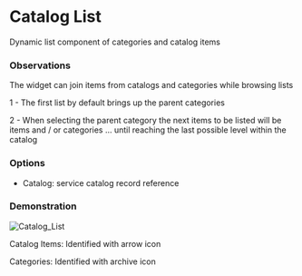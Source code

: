 # Catalog List

Dynamic list component of categories and catalog items

### Observations

The widget can join items from catalogs and categories while browsing lists

1 - The first list by default brings up the parent categories

2 - When selecting the parent category the next items to be listed will be items and / or categories ... until reaching the last possible level within the catalog

### Options

- Catalog: service catalog record reference


### Demonstration
![Catalog_List](https://github.com/Organize-Cloud-Labs/Service-Portal/blob/main/Components/Catalog%20List/catalog-list.png)

Catalog Items: Identified with arrow icon

Categories: Identified with archive icon
